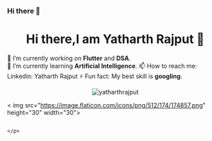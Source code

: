 ### Hi there 👋


<h1 align="center">Hi there,I am Yatharth Rajput 👋</h1>
🔭 I’m currently working on <strong>Flutter</strong> and <strong>DSA</strong>.<br>
🌱 I’m currently learning <strong> Artificial Intelligence</strong>.
📫 How to reach me: Linkedin: <a heref="https://www.linkedin.com/in/yatharth-rajput-631780188/" target="_blank">Yatharth Rajput</a>
⚡ Fun fact: My best skill is <strong>googling</strong>.

<p align ="center">
  
  <img src ="https://github-readme-stats.vercel.app/api?username=yatharthrajput&theme=dark&show_icons=true" alt="yatharthrajput">
  </p>
  
  <p align="center">
  
  <a heref="https://www.linkedin.com/in/yatharth-rajput-631780188/"   target="_blank">< img src="https://image.flaticon.com/icons/png/512/174/174857.png" height="30" width="30"></a>
                                                                                                                 
                                                                                                                   </p>
                                                                                                                  
<!--                                                                                                                  <p align ="center">
                                                                                                                                   <a heref = "https://www.linkedin.com/in/yatharth-rajput-631780188/" target="_blank"><img src="" -->
 


